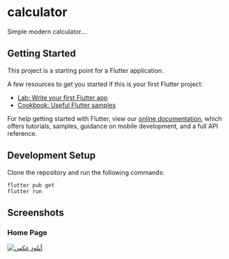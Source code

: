 # calculator

Simple modern calculator... 

## Getting Started

This project is a starting point for a Flutter application.

A few resources to get you started if this is your first Flutter project:

- [Lab: Write your first Flutter app](https://flutter.dev/docs/get-started/codelab)
- [Cookbook: Useful Flutter samples](https://flutter.dev/docs/cookbook)

For help getting started with Flutter, view our
[online documentation](https://flutter.dev/docs), which offers tutorials,
samples, guidance on mobile development, and a full API reference.

## Development Setup
Clone the repository and run the following commands:
```
flutter pub get
flutter run
```


## Screenshots

### Home Page
<a href="https://uupload.ir/" target="_blank"><img src="https://s4.uupload.ir/files/sshot-1_t4bq.png" border="0" alt="آپلود عکس" /></a>
